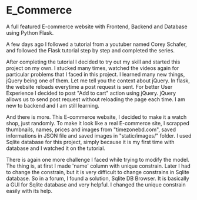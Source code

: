 # E_Commerce

A full featured E-commerce website with Frontend, Backend and Database using Python Flask.

A few days ago I followed a tutorial from a youtuber named Corey Schafer, and followed the Flask tutorial step by step and completed the series.

After completing the tutorial I decided to try out my skill and started this project on my own. I stucked many times, watched the videos again for particular problems that I faced in this project.
I learned many new things, jQuery being one of them. Let me tell you the context about jQuery. In flask, the website reloads everytime a post request is sent. For better User Experience I decided to post "Add to cart" action using jQuery. jQuery allows us to send post request without reloading the page each time. I am new to backend and I am still learning.


And there is more. This E-commerce website, I decided to make it a watch shop, just randomly. To make it look like a real E-commerce site, I scrapped thumbnails, names, prices and images from "timezonebd.com", saved informations in JSON file and saved images in "static/images/" folder.
I used Sqlite database for this project, simply because it is my first time with database and I watched it on the tutorial. 

There is again one more challenge I faced while trying to modify the model. The thing is, at first I made 'name' column with unique constrain. Later I had to change the constrain, but it is very difficult to change constrains in Sqlite database. So in a forum, I found a solution, Sqlite DB Browser. It is basically a GUI for Sqlite database and very helpful. I changed the unique constrain easily with its help.
